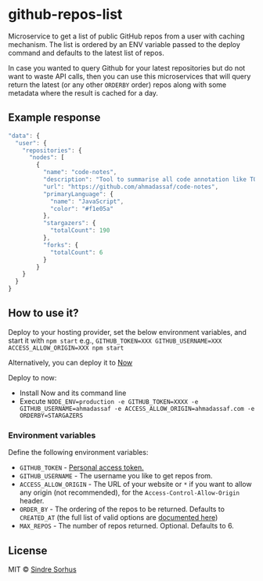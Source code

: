 # github-repos-list

Microservice to get a list of public GitHub repos from a user with caching mechanism. The list is ordered by an ENV variable passed to the deploy command and defaults to the latest list of repos. 

In case you wanted to query Github for your latest repositories but do not want to waste API calls, then you can use this microservices that will query return the latest (or any other `ORDERBY` order) repos along with some metadata where the result is cached for a day.
## Example response

```js
"data": {
  "user": {
    "repositories": {
      "nodes": [
        {
          "name": "code-notes",
          "description": "Tool to summarise all code annotation like TODO or FIXME",
          "url": "https://github.com/ahmadassaf/code-notes",
          "primaryLanguage": {
            "name": "JavaScript",
            "color": "#f1e05a"
          },
          "stargazers": {
            "totalCount": 190
          },
          "forks": {
            "totalCount": 6
          }
        }
    }
  }
}
```

## How to use it?

Deploy to your hosting provider, set the below environment variables, and start it with `npm start` e.g., `GITHUB_TOKEN=XXX GITHUB_USERNAME=XXX ACCESS_ALLOW_ORIGIN=XXX npm start`

Alternatively, you can deploy it to [Now](https://zeit.co/now)

Deploy to now:

 - Install Now and its command line
 - Execute `NODE_ENV=production -e GITHUB_TOKEN=XXXX -e GITHUB_USERNAME=ahmadassaf -e ACCESS_ALLOW_ORIGIN=ahmadassaf.com -e ORDERBY=STARGAZERS`

### Environment variables

Define the following environment variables:

- `GITHUB_TOKEN` - [Personal access token.](https://github.com/settings/tokens/new?description=gh-latest-repos)
- `GITHUB_USERNAME` - The username you like to get repos from.
- `ACCESS_ALLOW_ORIGIN` - The URL of your website or `*` if you want to allow any origin (not recommended), for the `Access-Control-Allow-Origin` header.
- `ORDER_BY` - The ordering of the repos to be returned. Defaults to `CREATED_AT` (the full list of valid options are [documented here](https://developer.github.com/v4/enum/repositoryorderfield/))
- `MAX_REPOS` - The number of repos returned. Optional. Defaults to 6.

## License
MIT © [Sindre Sorhus](https://sindresorhus.com)
